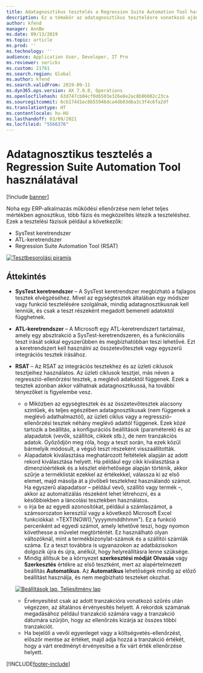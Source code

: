 ```yaml
---
title: Adatagnosztikus tesztelés a Regression Suite Automation Tool használatával
description: Ez a témakör az adatagnosztikus tesztelésre vonatkozó ajánlásokat tárgyalja a Regression Suite Automation Tool segítségével.
author: kfend
manager: AnnBe
ms.date: 09/13/2019
ms.topic: article
ms.prod: ''
ms.technology: ''
audience: Application User, Developer, IT Pro
ms.reviewer: sericks
ms.custom: 21761
ms.search.region: Global
ms.author: kfend
ms.search.validFrom: 2019-09-11
ms.dyn365.ops.version: AX 7.0.0, Operations
ms.openlocfilehash: 63d747cb04cf0d6503e326e8e2ac8b86002c23ca
ms.sourcegitcommit: 6cb174d1ec8b55946dca4db03d6a3c3f4c6fa2df
ms.translationtype: HT
ms.contentlocale: hu-HU
ms.lasthandoff: 03/09/2021
ms.locfileid: "5566376"
---
```

# <a name="data-agnostic-testing-using-the-regression-suite-automation-tool"></a>Adatagnosztikus tesztelés a Regression Suite Automation Tool használatával

[!include [banner](../includes/banner.md)]

Noha egy ERP-alkalmazás működési ellenőrzése nem lehet teljes mértékben agnosztikus, több fázis és megközelítés létezik a teszteléshez. Ezek a tesztelési fázisok például a következők:  

- SysTest keretrendszer
- ATL-keretrendszer
- Regression Suite Automation Tool (RSAT)

[![Tesztbesorolási piramis](./media/rsat-data-agnostic-testing-01.PNG)](./media/rsat-data-agnostic-testing-01.PNG)

## <a name="overview"></a>Áttekintés
-   **SysTest keretrendszer** – A SysTest keretrendszer megbízható a fajlagos tesztek elvégzéséhez. Mivel az egységtesztek általában egy módszer vagy funkció tesztelésére szolgálnak, mindig adatagnosztikusnak kell lenniük, és csak a teszt részeként megadott bemeneti adatoktól függhetnek.
-   **ATL-keretrendszer** – A Microsoft egy ATL-keretrendszert tartalmaz, amely egy absztrakció a SysTest-keretrendszeren, és a funkcionális teszt írását sokkal egyszerűbben és megbízhatóbban teszi lehetővé. Ezt a keretrendszert kell használni az összetevőtesztek vagy egyszerű integrációs tesztek írásához.
-   **RSAT** – Az RSAT az integrációs tesztekhez és az üzleti ciklusok tesztjeihez használatos. Az üzleti ciklusok tesztjei, más néven a regresszió-ellenőrzési tesztek, a meglévő adatoktól függenek. Ezek a tesztek azonban akkor válhatnak adatagnosztikussá, ha további tényezőket is figyelembe vesz. 

    - o Miközben az egységtesztek és az összetevőtesztek alacsony szintűek, és teljes egészében adatagnosztikusak (nem függenek a meglévő adathalmaztól), az üzleti ciklus vagy a regresszió-ellenőrzési tesztek néhány meglévő adattól függenek. Ezek közé tartozik a beállítás, a konfigurációs beállítások (paraméterek) és az alapadatok (vevők, szállítók, cikkek stb.), de nem tranzakciós adatok. Győződjön meg róla, hogy a teszt során, ha ezek közül bármelyik módosult, a végső teszt részeként visszaállították.
    - Alapadatok kiválasztása meghatározott feltételek alapján az adott rekord kiválasztása helyett. Ha például egy cikk kiválasztása a dimenzióértékek és a készlet elérhetősége alapján történik, akkor szűrje a terméklistát ezekkel az értékekkel, válassza ki az első elemet, majd másolja át a jövőbeli tesztekhez használandó számot. Ha egyszerű alapadatsor – például vevő, szállító vagy termék –, akkor az automatizálás részeként lehet létrehozni, és a későbbiekben a láncolási tesztekben használatos. 
    - o írja be az egyedi azonosítókat, például a számlaszámot, a számsorozaton keresztül vagy a következő Microsoft Excel funkciókkal: =TEXT(NOW(),"yyyymmddhhmm"). Ez a funkció percenként ad egyedi számot, amely lehetővé teszi, hogy nyomon követhesse a művelet megtörténtét. Ez használható olyan változóknál, mint a termékbizonylat-számok és a szállítói számlák száma. Ez a teszt továbbra is ugyanazokon az adatbázisokon dolgozik újra és újra, anélkül, hogy helyreállításra lenne szüksége.
    - Mindig állítsuk be a környezet **szerkesztési módját** **Olvasás** vagy **Szerkesztés** értékre az első tesztként, mert az alapértelmezett beállítás **Automatikus**. Az **Automatikus** lehetőségek mindig az előző beállítást használja, és nem megbízható teszteket okozhat. 
 
    [![Beállítások lap, Teljesítmény lap](./media/rsat-data-agnostic-testing-02.PNG)](./media/rsat-data-agnostic-testing-02.PNG)
 
    - Érvényesítést csak az adott tranzakcióra vonatkozó szűrés után végezzen, az általános érvényesítés helyett. A rekordok számának megadásához például tranzakció számára vagy a tranzakció dátumára szűrjön, hogy az ellenőrzés kizárja az összes többi tranzakciót. 
    - Ha bejelöli a vevői egyenleget vagy a költségvetés-ellenőrzést, először mentse az értéket, majd adja hozzá a tranzakció értékét, hogy a várt eredményt érvényesítse a fix várt érték ellenőrzése helyett. 
 


[!INCLUDE[footer-include](../../../includes/footer-banner.md)]